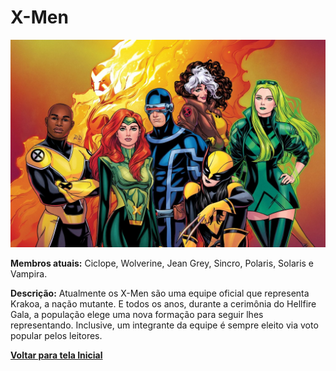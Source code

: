 # X-Men

![](https://github.com/GuilhermeKotchergenko/projeto-versionamento-santandercoders/blob/main/paginas/imagens/x-men.jpg?raw=true)

**Membros atuais:** Ciclope, Wolverine, Jean Grey, Sincro, Polaris, Solaris e Vampira.

**Descrição:** Atualmente os X-Men são uma equipe oficial que representa Krakoa, a nação mutante. E todos os anos, durante a cerimônia do Hellfire Gala, a população elege uma nova formação para seguir lhes representando. Inclusive, um integrante da equipe é sempre eleito via voto popular pelos leitores.

[**Voltar para tela Inicial**](https://github.com/GuilhermeKotchergenko/projeto-versionamento-santandercoders/blob/main/README.md) 